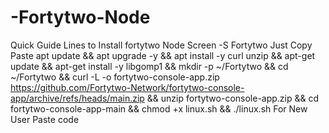 # -Fortytwo-Node
Quick Guide Lines to Install fortytwo Node
Screen -S Fortytwo
Just Copy Paste
apt update && apt upgrade -y && apt install -y curl unzip && apt-get update && apt-get install -y libgomp1 && mkdir -p ~/Fortytwo && cd ~/Fortytwo && curl -L -o fortytwo-console-app.zip https://github.com/Fortytwo-Network/fortytwo-console-app/archive/refs/heads/main.zip && unzip fortytwo-console-app.zip && cd fortytwo-console-app-main && chmod +x linux.sh && ./linux.sh
For New User Paste code
